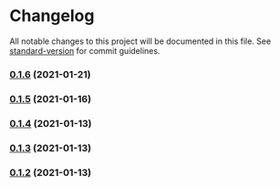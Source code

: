 # Changelog

All notable changes to this project will be documented in this file. See [standard-version](https://github.com/conventional-changelog/standard-version) for commit guidelines.

### [0.1.6](https://github.com/Stuff-Mods/MHW-LockOn2MapPin/compare/v0.1.5...v0.1.6) (2021-01-21)

### [0.1.5](https://github.com/Stuff-Mods/MHW-LockOn2MapPin/compare/v0.1.4...v0.1.5) (2021-01-16)

### [0.1.4](https://github.com/Stuff-Mods/MHW-LockOn2MapPin/compare/v0.1.3...v0.1.4) (2021-01-13)

### [0.1.3](https://github.com/Stuff-Mods/MHW-LockOn2MapPin/compare/v0.1.2...v0.1.3) (2021-01-13)

### [0.1.2](https://github.com/Stuff-Mods/MHW-LockOn2MapPin/compare/v0.1.1...v0.1.2) (2021-01-13)
